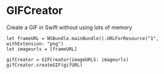 # GIFCreator

Create a GIF in Swift without using lots of memory

```
let frameURL = NSBundle.mainBundle().URLForResource("1", withExtension: "png")
let imageurls = [frameURL]

gifCreator = GIFCreator(imageURLS: imageurls)
gifCreator.createGIF(gifURL)
```
